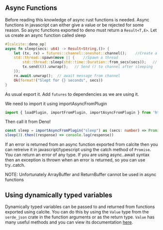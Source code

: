## Async Functions
Before reading this knowledge of async rust functions is needed.
Async functions in javascript can either give a value or be rejected for some reason. So async functions exported to deno must return a `Result<T,E>`.
Let us create an async function called sleep
```rust
#[calcite::deno_op]
async fn sleep(secs: u64) -> Result<String,()> {
    let (tx, rx) = futures::channel::oneshot::channel();    //Create a channel
    std::thread::spawn(move || {    //Spawn a thread
        std::thread::sleep(std::time::Duration::from_secs(secs));   // Sleep
        tx.send(()).unwrap();   // Send () to channel after sleeping
    });
    rx.await.unwrap();  // await message from channel
    Ok(format!("Slept for {} seconds", secs))
}
```
As usual export it. Add `futures` to dependencies as we are using it.

We need to import it using importAsyncFromPlugin 
```ts
import { loadPlugin, importFromPlugin, importAsyncFromPlugin } from 'https://deno.land/x/calcite/calcite.ts';

```

Then call it from Deno!

```ts
const sleep = importAsyncFromPlugin("sleep") as (secs: number) => Promise<String>
sleep(3).then((response) => console.log(response))
```
If an error is returned from an async function exported from calcite then you can retreive it in javascript/typescript using the catch method of `Promise`. You can return an error of any type. If you are using async..await syntax then an exception is thrown when an error is returned, so you can use try..catch. 

NOTE:
Unfortunately ArrayBuffer and ReturnBuffer cannot be used in async functions

## Using dynamically typed variables
Dynamically typed variables can be passed to and returned from functions exported using calcite. You can do this by using the `Value` type from the `serde_json` crate in the function arguments or as the return type. `Value` has many useful methods and you can view its documentation [here](https://docs.serde.rs/serde_json/enum.Value.html).
